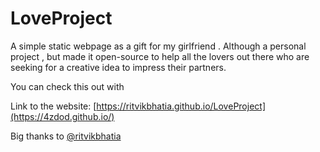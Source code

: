 # LoveProject
A simple static webpage as a gift for my girlfriend . Although a personal project , but made it open-source to help all the lovers out there who are seeking for a creative idea to impress their partners.

You can check this out with 

Link to the website: [https://ritvikbhatia.github.io/LoveProject](https://4zdod.github.io/)

Big thanks to [@ritvikbhatia](https://github.com/ritvikbhatia)
